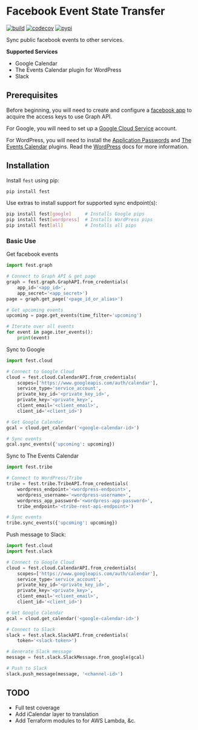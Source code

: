 # Facebook Event State Transfer

[![build](https://travis-ci.org/amancevice/fest.svg?branch=master)](https://travis-ci.org/amancevice/fest)
[![codecov](https://codecov.io/gh/amancevice/fest/branch/master/graph/badge.svg)](https://codecov.io/gh/amancevice/fest)
[![pypi](https://badge.fury.io/py/fest.svg)](https://badge.fury.io/py/fest)

Sync public facebook events to other services.

**Supported Services**

* Google Calendar
* The Events Calendar plugin for WordPress
* Slack

## Prerequisites

Before beginning, you will need to create and configure a [facebook app](./docs/facebook.md#facebook) to acquire the access keys to use Graph API.

For Google, you will need to set up a [Google Cloud Service](./docs/google.md#google-cloud) account.

For WordPress, you will need to install the [Application Passwords](https://wordpress.org/plugins/application-passwords/) and [The Events Calendar](https://wordpress.org/plugins/event-tickets/) plugins. Read the [WordPress](./docs/wordpress.md#wordpress) docs for more information.

## Installation

Install `fest` using pip:

```bash
pip install fest
```

Use extras to install support for supported sync endpoint(s):

```bash
pip install fest[google]     # Installs Google pips
pip install fest[wordpress]  # Installs WordPress pips
pip install fest[all]        # Installs all pips
```

### Basic Use

Get facebook events

```python
import fest.graph

# Connect to Graph API & get page
graph = fest.graph.GraphAPI.from_credentials(
    app_id='<app_id>',
    app_secret='<app_secret>')
page = graph.get_page('<page_id_or_alias>')

# Get upcoming events
upcoming = page.get_events(time_filter='upcoming')

# Iterate over all events
for event in page.iter_events():
    print(event)
```

Sync to Google

```python
import fest.cloud

# Connect to Google Cloud
cloud = fest.cloud.CalendarAPI.from_credentials(
    scopes=['https://www.googleapis.com/auth/calendar'],
    service_type='service_account',
    private_key_id='<private_key_id>',
    private_key='<private_key>',
    client_email='<client_email>',
    client_id='<client_id>')

# Get Google Calendar
gcal = cloud.get_calendar('<google-calendar-id>')

# Sync events
gcal.sync_events({'upcoming': upcoming})
```

Sync to The Events Calendar

```python
import fest.tribe

# Connect to WordPress/Tribe
tribe = fest.tribe.TribeAPI.from_credentials(
    wordpress_endpoint='<wordpress-endpoint>',
    wordpress_username='<wordpress-username>',
    wordpress_app_password='<wordpress-app-password>',
    tribe_endpoint='<tribe-rest-api-endpoint>')

# Sync events
tribe.sync_events({'upcoming': upcoming})
```

Push message to Slack:

```python
import fest.cloud
import fest.slack

# Connect to Google Cloud
cloud = fest.cloud.CalendarAPI.from_credentials(
    scopes=['https://www.googleapis.com/auth/calendar'],
    service_type='service_account',
    private_key_id='<private_key_id>',
    private_key='<private_key>',
    client_email='<client_email>',
    client_id='<client_id>')

# Get Google Calendar
gcal = cloud.get_calendar('<google-calendar-id>')

# Connect to Slack
slack = fest.slack.SlackAPI.from_credentials(
    token='<slack-token>')

# Generate Slack message
message = fest.slack.SlackMessage.from_google(gcal)

# Push to Slack
slack.push_message(message, '<channel-id>')
```

## TODO

* Full test coverage
* Add iCalendar layer to translation
* Add Terraform modules to for AWS Lambda, &c.
